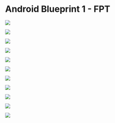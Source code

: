# Android Blueprint 1 - FPT

![](https://lh3.googleusercontent.com/FqKyefY3FyvSPfcyCpogEl7xRy1i2aCdXQTVXiSUuC5D7ByK3-L0oo59Sekom1s0iqfl_36IH0m_r1OC0nyt5_sn_Kb0L7yLCtKKzRe2EeUFKDKYYaXH0liDGNV9EKtJBxveMzZRHvJK4zKXAHK_LCEOBnRPWjLr5d-hZrvFRQzaxbxPShTqRgvbnUcGcuNeb3VBy8AV5eGmnwqjc6SAeZ8Xxby4KgaPU3dM92DCJ63xh7doao0Y3i7yxbyLFIVAwG4qKMBtFydWoTomHVWWx1m73kp_pif7iIHX3SY02aa7FOWMqwF0wJB08K0YBHQlWRaVeD6ZCY1IRAjSR33P_JV6xHV1rvQ1gChSUCD3LrGmwDUZUO6NOfmaGg3z2MtZjcfOe5hu485dDJdq0wzS7O4eXASmRM-dSxBYSRvgB42yjIzKL19a_IicVVpuvWqcwp3QLo9bLXQWAbeEQSnpwTNdUeLRnWWpB1lLYFm4WJvOrdpLuKRmGY4Ghs4J80qDaqsROp-sfHQLjDzQrnkVHrJJaKY8oWBtdbV2fIJHefy3zswEYudLSJ1BMRH3EhhDj_P1otYQs5mPFg47T7dxAlvKXZUbqbgRWFRae4l7m7TwpdoefK503K5XpAo6HHK_MzJ19bqP8Ds-Uozz9z-Q2IBiJF2zidFJsk9Gw34nUr2imC8OCzXrK91g_FJ7CiahTTk_fUvfpLwWVK2q8xs7EXP6iiTv31wYUxOTJK_Bugthre58=w260-h462-no)

![](https://lh3.googleusercontent.com/Lk8fJwckpvqzxCSzrE9FNuvajUdmCAfWEs-D9KgdYuGFPfzI9d84qeL7iawkfpGqcd88vo0hBIkAhyU5uQv3P9TDC59IEU7h05A81pptz2liJDcvRcZki5-2pd2DWFYvPqQTQtbDynZ3J4DX2saHAwZ_fzXoIkHvrV7VtjHeEVEEiUEumS_JSu2LsQRTOGFn4fDlrDFssgJ8PYQAhkINTK5teaUC0hrt7zfwiQ7CDaTE_6S1umWb6Scq0vuwEoFjXzJTwNJ1vfd9B60_OaSiRLQUA7_sCzH-YoaZ2Auk3igi4zZSZhDEQl7RKz0tTel-_rISykSW2mZghpBaNumAhmg9u3MaVc8ZOIY8oNRdJ5Tj9s54l-J_PZctBT-6wpLZad-MpaeKf077zWfFKsBq2HgRZ-wCAqRF02hvC0Tazv0H5-knjIjikSRRr1SbeJl1njS9SdSs8aTUJzlBf_CBrlGkqWpiXGqMLZlhhlI_0WysPXLYWI2rAYQiikNOsTU1QP9yzEYeh-kptBQ5MydT4JGlmjpGlup4OWnVArrVZhZSEV0d_TO6UR7wzxf9tIvCMW1cXGfzDoOXblJyjJb-baIw_C0K0svmoYNiNLUHfDV7D85srIUtx8a7CMaWDBPnr7tMHh9ojg5-U1wf8snZj2mWPjMuaJHojU5seHN3OLU8sNye2kvs1a3ykoh0qspuLqHDkIi9R8IOomsUALC1QefDW_lvt0PmYJq5yQ1e8Wrr7Li2=w255-h453-no)

![](https://lh3.googleusercontent.com/NLuTmILRMSqWD6DrHDcakPTTwpQHhCjjj6lQd_91wCh450808VBXh6dxH1LoMCFz7dMzuZXvQnQ3G2RwmJL7ksSHH3friuVkoW6rCqOvvtDhHLMjjcucu0c_tzRR_zW8bRPCsoROO5Qm2z_RVp3zdwhLedGfhNtPF8NK-LeMsaTFM43rA67jKL_nPwc9jfpfNCISnThW-yclxv5hWkEJD3wMC7zSOYkJw6T__HtKYpB-EVV6bNHT7re_6pO-v-IZ9h4cawHwVagsnJ_tjbzZWE2pCH0jpNvzHWedpQdzwcQ7QQs_3vi2BA-GlAMlUHWTr9t-Hfkuyblh1Kq3JiciqpvSQzvBorqoieyEH4E75hOR4QTf3pxUeMMKwr8mip9mvpYu8SFodMkw5djaFzJF-Z0rhoYy572kaK6agBrIMuXEMDKm3wNlsIldhxO-fz5x_VALWobIZvPzRuIBMfqBTFjuOkE3eatmxObpAt8mOcFsBKr7zZqBqJJC_lwPQbeVJRHaYI8q54ecSxBBDbyxG51N7C9lcm334mibp8IuD_NytDUV5Zzg2s7ocxE5Li50_fcVJTdHf-LZaLu5W-BH3_rqrS-gCESh9MUTGvuoNhPDZ3G54DU35IaurRyn271wc0Oirca43hhg9VQXI_3nlz6Vvpbxr3U7Oz22LSLFIOb3_W35iJ6PEDS4Tn08oznJLIAHqO9cKO0pkP3SVFXlqO81ilaZc2YvyNDxJ9MAeNqx3gYC=w270-h480-no)

![](https://lh3.googleusercontent.com/LtVvY9YUscW1GATBm8WhwG_dRFzMVvzPOjbdWsUlBctFZKfmNJu7FfuiuS6_Ys3z5ZGYVIKVUi8fwxiU0cXvm4FEauFsRY2waEG8VqJznBVMuLMRm6Cpe24XubvAr7cbShqaOQt33WeVpEN9zt01nCTpzafKrBZ-ifjCuCwkPbHaetHfTvg2G9NwZ04HF9TZR6Hxet5O54L9g5eCGOLxtk8atBjxiUQXyr5uLJUn3WzwJXAFhOTgeGY8MLFMSWQXSq0BlbXmyFvqs3EY1zAqC95Kr0fuIyMkS0vGeAO6f2MmKPn0reiDTw4wb9-El3nFrVrKLo101zst4bLkYejr_7aMcDVUbeK1jo42XW4GIBE5zAb6o8iVknxlbi9_esj63eE0pz_Gk_gZjGhHpn6chKV8I4GWvplqbMJJXSULbBadTFN8aWlcdZj-KdsMFGBAkGwyoqlzguImetOEC-wlAZHsyL8O8xu2WAHdtfKV0sqU2N_HMx8c330Tma6tXiUzWmZ-N25Csd9JMicNA6xb7aVOWwKpwRf8ixpF0abaRoYf2CpVxa_tlHcu0YxEMjmdO-r08n7dBtu33Bx4-F5p5dQmxZglvH7c1shkTde9H_4bBW9oih_TO7IvLX2Rud5uX9pypFKV6GIikGv2R_s4VNpITqIWyS51MNSuAuzMjaG56zPJysD-TiTIRJlxR1oO21zaloxAkM82OvoGne88mqvUv4_5sjGxXZLGse2pD3Hbr2gW=w309-h549-no)

![](https://lh3.googleusercontent.com/psucIMd-rmtiHwG1cbc0Xiy2U1ScQrHKeGbw3rNfkmSHNp96hQzAeYul-KkXHVhF8VD9DO0xjMpy0Ib95n02ClIiuxT6eFIgw6wQtYJCL0ZaQaLt1Yxy2NtWSA61AkHqgh2S15_VlLTkFvSr8QTdhixo6QpyZKIAdo6-ZaImUUL_7qs70WigT_6SV5AB-2tjqpUJ-SgA0ad2R_Vzaiax_COwbeqmgWCoEjz_3T5kkLSFiT5V5s47CQ6wSKAzIpRJUg51Bwh4A47ZPpYNg38Pap4IySBrfDDzxVfA54ZXqUA6y5C9Yu_P71EUdNHSK4fMPSOVmm68yGIhEEBwP6iIe6-S_ZoM2WJrGWwNibzlw_NjkJGDQAxv2WSLXVS67FGiKuybsXU1Ww5evxGOp6T7Ssvn-JqRA9BfXZBVqk6LkBNg1PIISZF8Mb6rm5Gx0Jsh5EyBLLK1dU4GkQqLOZq3zSpVedUE8PdgBapYEHUk8DRYCEkRoFvYuDbokHKS5GUVGaOqVUMc_iP1tnikIx96jj3NAhK1S1aDEIcI-mAoT933W_PCYsbrlv7rcKz5tpdMLz40ch0NWPo0n5P4pcCCEwb8CWnIdQkbQz1OWCR-IBoGGDuaSvoPg4gokrCWl3QNDW_iAC0w5PLO0aGGaC9GVEcdqf7uzglUPILxjFHTv7xyWq_NUAGwMUv3OsfzfcpQtqt-ba1Mivl8FQ24bXrFKxkGD53mAhI8Hb8pN8euYEJTiOtv=w290-h515-no)

![](https://lh3.googleusercontent.com/Em9ui_9g7wN7foC5gmVHCjxZ_rbRnBxttrNPbPxvoiZQrYLuehOpiE2CvNlUcbw-_LdH0aB8Vy1UYJMwzpybQOAjqveMa7hRFozf_VvHgFF3WjhT8kJ9gH7OijD1yi4YFSpOBpvkAxxIiuSqyyPmt8ua0fGVonVYfcG4SLHuO31eE_DYYS7kd_NIrKfJ3guicO2egoAzPPPdXPEtZK-BKAEETZFEQ_cMd5oJcZ_UkxWe_99nUFCpaXB1kGX-D9omPxwwRYAGY9ORe1wqLBI9FnO5cGLYLETN-Ej05POrlnONsgoSotiBxhBnlMZp9eCu5AeXL2mebQcRjW7StGXNhqlhALloqox50Ql3mPnYYDKcFx0dx_jvFNciboTdM0lh_Dl3qsh2NW55gNRBxBcXpLwLkhHbMfBs82sMINMF1_M_rorZZrmbdjQkH2VNBDiQ69dQZ0-PFkeMJUV6eTwYY9qOI0CYfVHvvMGz61eT60VETTtw8GlA232B673OucuKxnnq07a0DT_VAQgUM-ua_Q_gZU_M6MII8ijjPV7SonTlmHD5bxc--1859xLeUmLBmkPcL-qLRWqnYcJco8-1WpMr881pEFGtBDjqQ3OS_3wTLpP_q1tL6XWcv2Pjc742YqRpBZ_puk92Bo0T0S533_5S8XDPDBp1EPyUEC11QfMnQpW0kqEY4YPmNaCMetAsB4bsM_K0-Y7TrEQC1pmIKM5U4OGtyaLHQn_QsT81XmHWH2xO=w299-h532-no)

![](https://lh3.googleusercontent.com/A6FxA3cykoo0Q-8pLDkCtAOU9WU2LWw1YjtIUQeqn4cS0jXid5zUCLYQ86YAnlLL0UmVFevsQ_K0DDnIPEBiHhGXxNASkYKRU8MGC3raRDVAUTEdZSKBPntFjopPoICQLaKN0sC-od7d3lnFjWF-Ny05gvEYHU-PSXiSzL_CFrrwL_p2ORLJ99DsLuAP5lRkz8H7F3wsLsXP80E-XF52IU3EI_NBweqDhkbeZzTyn9TCscQQITUdhNK0SjcF6yhkMP_n8Z2qCRl8mvUwbXaeXn1aH8Z9SmRa8-MTXBXkigSLXBhCfyQYeZH5adOYBXfCFbVcxnI978QZoxL_5QiL2LAAAxk2-IGuAxbIcajSQeYBWDfv-g2WPdEJiUS2Sxc1Z-vq7xqjHSaJbNdzEAGaodKUsoxb8sD21THvziL82CAx2E4wGvnohvO8FZ2kojDyzp6SAKOdxr7SkeJH5gbf8TuX3CykDOiiqBvurjeQ5VvJFGB989u7xUnPtuk-PjryRzfSHtdSjGj-bqE7lgBtNMDqte-LP3Pa0nIrfTcHgUbE_jg3xrT6T6wTs7e-lFDzbLEQOJeHbtjJBC09P7hqRtV_J0wwnhGK2LkQStcZgsx23OfxmL16GFX4mzDRErGgw-_O13751GHPP93F5V96AoeZkqub3HeMRC5Y8hcKuEeMIDx3yYyzmxqlS6qLlR6o1HGMmPhMzakpZJ10JfFQEjhr_ctdfk3y1VfhubwQcCNxUKwU=w229-h407-no)

![](https://lh3.googleusercontent.com/naXbQU4d8UrDyQV4cp29Cqa5KtqiVouIDO9lRJlu2hPb3FZP9uHROjzwxJTo7JNlggNh5d_23_U8j3TF3rpYEaQrmBVM8gMVS7iY0_j3xz6FEAW31-477UmMToekzLJmcQu8BzZwxxZ_gL4i6guLp7cUiQTNRxe3_lGvso8RqbDYP0d0Nbf739_LTkbk3g6MPegcCM1pXOBEKfF0WEsyKq2_hQrBT6lPDRFbgx6xE7CG-XcC0RR3JdYM2T2ZZgh3qMkXm2u0Y2GjVpwS1DdCyW_lfuWB9OfUjcbRTRwEwJ3kpaW5s45nIstEMCNYV6WeTU52634MgOEtyYY5hH__uZTHR4By83z9m1OjRDr8utNaGUKo6aiTBMQ5UuXG_iZdZyQSOUNbOpX3dKnAx6jIReR0jjrbS_KdN9ARonHfjT2nx5QHwFJN5Ksbhg-QbkDGvaPhG_4h60RfzjBXXZ1qqxWzog1LqrXICz2bwj0uXC_b5IrLRJwzGg2mr0_vEOUYxrUSjxU-4JdK57WkpRHdsSSByrImMOy5VyD2_HvsBUfSgxzTW9JXkCA2hGSs4NV3pskx11G2FXlDQsxOWR5tztyyrqrT06thnlyCae6O-zIuU1u01PrwyoZJ_5MmUHLRfRqfsOnigmNmWWeHHjfJJQTwCq8TIewKfBTwkAmf_4VGbo4U-kKMIqZUe22UOE1khoerzS-LMeaNTZJmSzP4_6NgswrXmiL_aAR9eS7xrD7Qoq8k=w272-h461-no)

![](https://lh3.googleusercontent.com/mupRQvTZbRjo7oAQsPCSXB58z0XvcxwxoktUvobtQE6M-dwNRgS-Vrx8zZTdLSpAGZvmKqmUv2J7aR8EvbIJUf6f1B2dInvh-mJwo0c1ryy7Vfs3QGAvHgnh2lT49ZkrQERP1XLhwRvVn8I4WdbobvgT4tbQGQFsdnz9sZ8ajdlobzBC6_R76HV4I7hS4sGDq0i3i1voODGOk_bfJYuPRRxQOcWAZTlU3TJAVrjvE7rT4f06ZpJzOWzClr6Bd-nVLLZwIbC_TbGrwiIfssRPXt0SQQiba-8wx4dOxsB2WZXHTL0JV8_ATUJOm4ccxQ6WCX8em07hnhW-6VeupKf-TU66ny3aN4ndznohM3CA4eds4UivkkCk3RJQ1HClwvUMNXu-qhPwkTx-yBWwE4lY04GtJK4y8XVLgdtcA2YS3QgGwXEjT0EIW9iReoPvXdPolHurxmaCjGIwr0XTxEOjSiyDQDCD8ZTFCyOXV7Np5PB7-P7JJnqHVuURtOD_0NJcsoGbtWupVj5QmXLGRv6EuGwHN-cgO2zWfBOvJHnYrRYIrGpWrqeLB_RIp04FpCwMPDG_XM8aExZMiAM3_kNhCEmVYZ8Kf1aL7YBvMe_-Rm-ZUtTddcp-VzsruqMLa_89B7RI3uajRLtU_aoe0WUDeUWIPSB6ffLVNXXgAM-FN5LtBYI5pEzftJvEOL1H72cjwX-OkKYC7YqG_whcU6pMuQv3aVc6qg1c6YHE-wwRs8P6tiVp=w276-h491-no)

![](https://lh3.googleusercontent.com/8ld4scEgmegzRVs1FEz07QhlWMaCKefPWfB-O9I7AQIG9-Utl_WmPeEqs-bdveHjNk8YD0g3RlO5wmKGmGQKZnvNXTMfGlRmFBHgxitSj44gE0W0expnd5I9eN1MRYajvtkxPmZE7OKJOkzVrJawL6-x5MdmNMEdm51ZC6HPgnDmscz8tRObqZD8P7-OHE-i6cmly4dhPTSDgdduilZgRBB9dmREwT6qIejYuiFNd7LdABi3rexjyFZtZxZwJFfpM2IDMcNdaQhIZPEQ20vUlFDkvn130cFm18OKY3GRZS6uIh9zrpekIlEBdGBvqVAWQcyqVGGDIp-jrEe4oNW7WZ-k_C6kIBhTi1rffnN_I2ZgVSntJ3hssJV57tSUYl4SCDgvzv7xDE50nedm5jm1rG6KNQQ3_Dbj1Mt5kLlERdpgQ__xvBobXS2Cr1U0NSVvkMPXaaavfzzhtDVgXTcF40U-Xle6bh9gTPkjxdoS0KmKjL91o4pRDCx94sIV27xLrDlHgBh6lXb0vQuJjM-NbHZYt5rCNBwrBBCdxXFDsV3wUm0dIQbM7-dENUR-AGxcyssev_zYCbp8Ywp7aUzGNz_13NT6npA735OR_4agjNuR-v1sPlK3ftqnlOTYtLHc1EIBxc5hO6UfS6v5-i6mjW5Zix2y44A7wwX8fASlgCmlkQnAeAcddc95cjjLzCF-Xl_rnGQQ5IK0wcKi0LrB0OqX5HUM_9deSrLHXaOqmpGSKacz=w272-h483-no)

![](https://lh3.googleusercontent.com/IHo3PYHWY1-rjxghj1jXmDxNZhUL8iBpYrpAUy2RXdJPBkbuz23mFRrOXybl274dqH8Df3UFFDj6kTYA9GDaZCgkoZd7do-K5cHPNziYXW8t2JLJdSu1HDr38uuft3xXR9HUgL1MTngRZYqwxqe0mOFQ1o4KyfwJZuzQpX0_myIJKqvAY2O0Zubmycqy1XsO8oEw0o7USbj9lFjpTKWbLYZ-cb7cZgRmipR6I_ZrgmNp3kcJbkhTCoGUXfIu0UmRI-PA5kVTWDBMWZ2nPRJE7tNKM-AjEcTaBF_Hea1mUQRcmNne-OZfadNVBcsztwxKQwBawmqXKjQpIsxGWtwfxa8v-_5qCNHwGqccQQw6ZmQoamRNsPjkA0d71IQYfOJy2i4hynoQB_9sX5loxClKcnkF3hM-vO4bwCJbfpkeqaHdeRswx_-ru6800fj9BkoFn4fdpXaScviLDkFP2gtAeuw0qxf1RnI960uqdjdHbX0jKrlBPOIq3fsk8wXmrsO4ERaZLHPRsPGzYnlONVLgaxXXzM-dDzu90gfHFZMi01O2mLjXMtM30KvDLLt0QkZqe_3ujcwaAbUd_iSBxgxnAyi1zdLOJyy7xs5G_grHYxkFIIxLfi7sdxqv2OQKWFvQh6AqleJ6apeVCCpv3zDGeiUzl1DfhoA1uVZ-B0KaPyDiw8jjpgA9jkyGokCaaFtoTgbr8_4YYvHsSWh48-67Ovds57Y_8Zbu2xJ69w5Wb4B51MZa=w310-h552-no)
